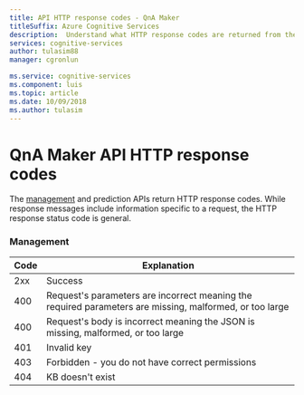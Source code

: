 ```yaml
---
title: API HTTP response codes - QnA Maker
titleSuffix: Azure Cognitive Services
description:  Understand what HTTP response codes are returned from the QnA Maker APIs
services: cognitive-services
author: tulasim88
manager: cgronlun

ms.service: cognitive-services
ms.component: luis
ms.topic: article
ms.date: 10/09/2018
ms.author: tulasim
---
```


# QnA Maker API HTTP response codes
The [management](https://westus.dev.cognitive.microsoft.com/docs/services/5a93fcf85b4ccd136866eb37/operations/5ac266295b4ccd1554da75ff) and prediction APIs return HTTP response codes. While response messages include information specific to a request, the HTTP response status code is general. 

### Management

|Code|Explanation|
|:--|--|
|2xx|Success|
|400|Request's parameters are incorrect meaning the required parameters are missing, malformed, or too large|
|400|Request's body is incorrect meaning the JSON is missing, malformed, or too large|
|401|Invalid key|
|403|Forbidden - you do not have correct permissions|
|404|KB doesn't exist|